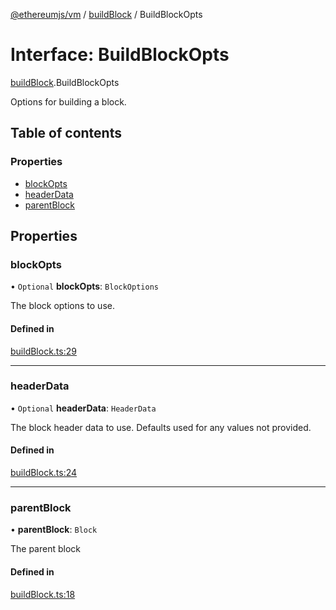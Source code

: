 [@ethereumjs/vm](../README.md) / [buildBlock](../modules/buildblock.md) / BuildBlockOpts

# Interface: BuildBlockOpts

[buildBlock](../modules/buildblock.md).BuildBlockOpts

Options for building a block.

## Table of contents

### Properties

- [blockOpts](buildblock.buildblockopts.md#blockopts)
- [headerData](buildblock.buildblockopts.md#headerdata)
- [parentBlock](buildblock.buildblockopts.md#parentblock)

## Properties

### blockOpts

• `Optional` **blockOpts**: `BlockOptions`

The block options to use.

#### Defined in

[buildBlock.ts:29](https://github.com/ethereumjs/ethereumjs-monorepo/blob/master/packages/vm/src/buildBlock.ts#L29)

___

### headerData

• `Optional` **headerData**: `HeaderData`

The block header data to use.
Defaults used for any values not provided.

#### Defined in

[buildBlock.ts:24](https://github.com/ethereumjs/ethereumjs-monorepo/blob/master/packages/vm/src/buildBlock.ts#L24)

___

### parentBlock

• **parentBlock**: `Block`

The parent block

#### Defined in

[buildBlock.ts:18](https://github.com/ethereumjs/ethereumjs-monorepo/blob/master/packages/vm/src/buildBlock.ts#L18)
